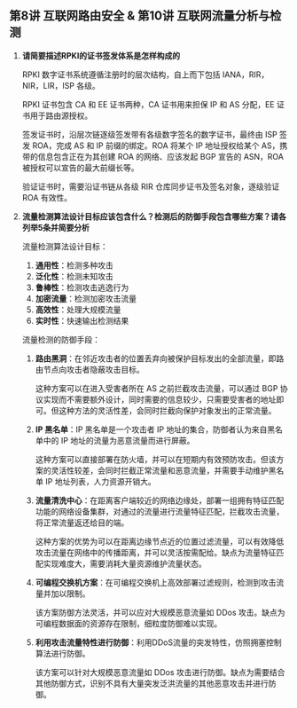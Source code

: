 ## 第8讲 互联网路由安全 & 第10讲 互联网流量分析与检测

1. **请简要描述RPKI的证书签发体系是怎样构成的**

   RPKI 数字证书系统遵循注册时的层次结构，自上而下包括 IANA，RIR，NIR，LIR，ISP 各级。

   RPKI 证书包含 CA 和 EE 证书两种，CA 证书用来担保 IP 和 AS 分配，EE 证书用于路由源授权。

   签发证书时，沿层次链逐级签发带有各级数字签名的数字证书，最终由 ISP 签发 ROA，完成 AS 和 IP 前缀的绑定。ROA 将某个 IP 地址授权给某个 AS，携带的信息包含正在为其创建 ROA 的网络、应该发起 BGP 宣告的 ASN，ROA 被授权可以宣告的最大前缀长等。

   验证证书时，需要沿证书链从各级 RIR 仓库同步证书及签名对象，逐级验证 ROA 有效性。

2. **流量检测算法设计目标应该包含什么？检测后的防御手段包含哪些方案？请各列举5条并简要分析**

   流量检测算法设计目标：
   
   1. **通用性**：检测多种攻击
   2. **泛化性**：检测未知攻击
   3. **鲁棒性**：检测攻击逃逸行为
   4. **加密流量**：检测加密攻击流量
   5. **高效性**：处理大规模流量
   6. **实时性**：快速输出检测结果
   
   流量检测的防御手段：
   
   1. **路由黑洞**：在邻近攻击者的位置丢弃向被保护目标发出的全部流量，即路由节点向攻击者隐蔽攻击目标。
   
      这种方案可以在进入受害者所在 AS 之前拦截攻击流量，可以通过 BGP 协议实现而不需要额外设计，同时需要的信息较少，只需要受害者的地址即可。但这种方法的灵活性差，会同时拦截向保护对象发出的正常流量。
   
   2. **IP 黑名单**：IP 黑名单是一个攻击者 IP 地址的集合，防御者认为来自黑名单中的 IP 地址的流量为恶意流量而进行屏蔽。
   
      这种方案可以直接部署在防火墙，并可以在短期内有效预防攻击。但该方案的灵活性较差，会同时拦截正常流量和恶意流量，并需要手动维护黑名单 IP 地址列表，人力资源开销大。
   
   3. **流量清洗中心**：在距离客户端较近的网络边缘处，部署一组拥有特征匹配功能的网络设备集群，对通过的流量进行流量特征匹配，拦截攻击流量，将正常流量返还给目的端。
   
      这种方案的优势为可以在距离边缘节点近的位置过滤流量，可以有效降低攻击流量在网络中的传播距离，并可以灵活按需配给。缺点为流量特征匹配实现难度大，需要消耗大量资源维护流量状态。
   
   4. **可编程交换机方案**：在可编程交换机上高效部署过滤规则，检测到攻击流量并加以限制。
   
      该方案防御方法灵活，并可以应对大规模恶意流量如 DDos 攻击。缺点为可编程数据面的资源存在限制，细粒度防御难以实现。
   
   5. **利用攻击流量特性进行防御**：利用DDoS流量的突发特性，仿照拥塞控制算法进行防御。
   
      该方案可以针对大规模恶意流量如 DDos 攻击进行防御。缺点为需要结合其他防御方式，识别不具有大量突发泛洪流量的其他恶意攻击并进行防御。

